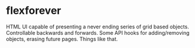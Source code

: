 flexforever
===========

HTML UI capable of presenting a never ending series of grid based objects. Controllable backwards and forwards. Some API hooks for adding/removing objects, erasing future pages. Things like that. 
